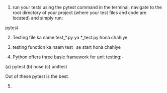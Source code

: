 1.  run your tests using the pytest command in the terminal, navigate to the root directory of your project (where your test files and code are located) and simply run:

pytest


2. Testing file ka name test_*.py ya *_test.py hona chahiye.

3. testing function ka naam test_ se start hona chahiye

4. Python offers three basic framework for unit testing:-

(a) pytest
(b) nose 
(c) unittest

Out of these pytest is the best.

5. 